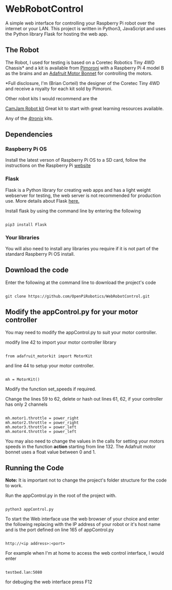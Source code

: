 # WebRobotControl

A simple web interface for controlling your Raspberry Pi robot over the internet or your LAN.
This project is written in Python3, JavaScript and uses the Python library Flask for hosting the web app.

## The Robot

The Robot, I used for testing is based on a Coretec Robotics Tiny 4WD Chassis\* and a kit is available from [Pimoroni](https://shop.pimoroni.com/products/coretec-tiny-4wd-robot-rover) with a Raspberry Pi 4 model B as the brains and an [Adafruit Motor Bonnet](https://www.adafruit.com/product/4280) for controlling the motors.

 \*Full disclosure, I'm (Brian Corteil) the designer of the Coretec Tiny 4WD and receive a royalty for each kit sold by Pimoroni.

 Other robot kits I would recommend are the 
 
[CamJam Robot kit](https://thepihut.com/collections/camjam-edukit/products/camjam-edukit-3-robotics) Great kit to start with great learning resources available.

Any of the [4tronix](https://shop.4tronix.co.uk/collections/robot-kits) kits.

## Dependencies

### Raspberry Pi OS

Install the latest verson of Raspberry Pi OS to a SD card, follow the instructions on the Raspberry Pi [website](https://www.raspberrypi.org/software/)

### Flask

Flask is a Python library for creating web apps and has a light weight webserver for testing, the web server is not recommended for production use. More details about Flask [here.](https://flask.palletsprojects.com/en/1.1.x/)

Install flask by using the command line by entering the following

```

pip3 install Flask

```

### Your libraries

You will also need to install any libraries you require if it is not part of the standard Raspberry Pi OS install.

## Download the code

Enter the following at the command line to download the project's code

```

git clone https://github.com/OpenPiRobotics/WebRobotControl.git

```

## Modify the appControl.py for your motor controller

You may need to modify the appControl.py to suit your motor controller.

modify line 42 to import your motor controller library
```

from adafruit_motorkit import MotorKit

```
and line 44 to setup your motor controller.
```

mh = MotorKit()

```

Modify the function set_speeds if required.

Change the lines 59 to 62, delete or hash out lines 61, 62, if your controller has only 2 channels
```

mh.motor1.throttle = power_right
mh.motor2.throttle = power_right
mh.motor3.throttle = power_left
mh.motor4.throttle = power_left

```

You may also need to change the values in the calls for setting your motors speeds in the function **action** starting from line 132. The Adafruit motor bonnet uses a float value between 0 and 1.

## Running the Code

**Note:** It is important not to change the project's folder structure for the code to work.

Run the appControl.py in the root of the project with.
```

python3 appControl.py

```
To start the Web interface use the web browser of your choice and enter the following replacing <ip address> with the IP address of your robot or it's host name and <port> is the port defined on line 165 of appControl.py
 ```
 
 http://<ip address>:<port>
 
 ```
 
 For example when I'm at home to access the web control interface, I would enter 
 ```
 
 testbed.lan:5080
 
 ```
 
 for debuging the web interface press F12
